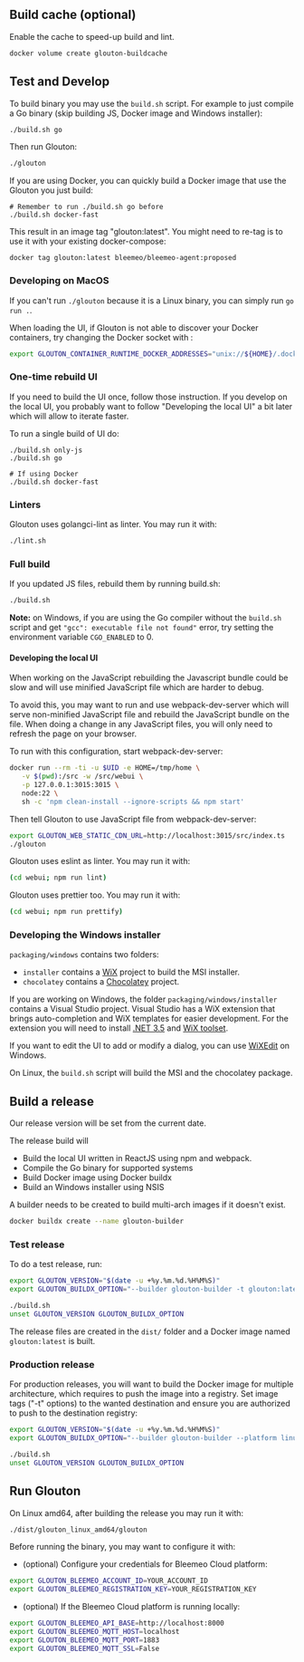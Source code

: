 ## Build cache (optional)

Enable the cache to speed-up build and lint.

```sh
docker volume create glouton-buildcache
```

## Test and Develop

To build binary you may use the `build.sh` script. For example to just
compile a Go binary (skip building JS, Docker image and Windows installer):

```sh
./build.sh go
```

Then run Glouton:

```sh
./glouton
```

If you are using Docker, you can quickly build a Docker image that use the Glouton you just build:

```
# Remember to run ./build.sh go before
./build.sh docker-fast
```

This result in an image tag "glouton:latest". You might need to re-tag is to use it with your existing
docker-compose:

```
docker tag glouton:latest bleemeo/bleemeo-agent:proposed
```

### Developing on MacOS

If you can't run `./glouton` because it is a Linux binary, you can simply run `go run .`.

When loading the UI, if Glouton is not able to discover your Docker containers, try changing the Docker socket with :

```sh
export GLOUTON_CONTAINER_RUNTIME_DOCKER_ADDRESSES="unix://${HOME}/.docker/run/docker.sock"
```

### One-time rebuild UI

If you need to build the UI once, follow those instruction. If you develop on the local UI,
you probably want to follow "Developing the local UI" a bit later which will allow to iterate faster.

To run a single build of UI do:

```
./build.sh only-js
./build.sh go

# If using Docker
./build.sh docker-fast
```

### Linters

Glouton uses golangci-lint as linter. You may run it with:

```sh
./lint.sh
```

### Full build

If you updated JS files, rebuild them by running build.sh:

```sh
./build.sh
```

**Note:** on Windows, if you are using the Go compiler without the `build.sh` script and
get `"gcc": executable file not found"` error, try setting the environment variable `CGO_ENABLED` to 0.

#### Developing the local UI

When working on the JavaScript rebuilding the Javascript bundle could be slow
and will use minified JavaScript file which are harder to debug.

To avoid this, you may want to run and use webpack-dev-server which will serve non-minified
JavaScript file and rebuild the JavaScript bundle on the file. When doing a change in
any JavaScript files, you will only need to refresh the page on your browser.

To run with this configuration, start webpack-dev-server:

```sh
docker run --rm -ti -u $UID -e HOME=/tmp/home \
   -v $(pwd):/src -w /src/webui \
   -p 127.0.0.1:3015:3015 \
   node:22 \
   sh -c 'npm clean-install --ignore-scripts && npm start'
```

Then tell Glouton to use JavaScript file from webpack-dev-server:

```sh
export GLOUTON_WEB_STATIC_CDN_URL=http://localhost:3015/src/index.ts
./glouton
```

Glouton uses eslint as linter. You may run it with:

```sh
(cd webui; npm run lint)
```

Glouton uses prettier too. You may run it with:

```sh
(cd webui; npm run prettify)
```

### Developing the Windows installer

`packaging/windows` contains two folders:

- `installer` contains a [WiX](https://wixtoolset.org/) project
  to build the MSI installer.
- `chocolatey` contains a [Chocolatey](https://docs.chocolatey.org/en-us/) project.

If you are working on Windows, the folder `packaging/windows/installer` contains a Visual Studio project.
Visual Studio has a WiX extension that brings auto-completion and WiX templates for easier development.
For the extension you will need to install [.NET 3.5](https://www.microsoft.com/fr-fr/download/details.aspx?id=21)
and [WiX toolset](https://wixtoolset.org/releases/).

If you want to edit the UI to add or modify a dialog, you can use [WiXEdit](https://github.com/WixEdit/WixEdit)
on Windows.

On Linux, the `build.sh` script will build the MSI and the chocolatey package.

## Build a release

Our release version will be set from the current date.

The release build will

* Build the local UI written in ReactJS using npm and webpack.
* Compile the Go binary for supported systems
* Build Docker image using Docker buildx
* Build an Windows installer using NSIS

A builder needs to be created to build multi-arch images if it doesn't exist.

```sh
docker buildx create --name glouton-builder
```

### Test release

To do a test release, run:

```sh
export GLOUTON_VERSION="$(date -u +%y.%m.%d.%H%M%S)"
export GLOUTON_BUILDX_OPTION="--builder glouton-builder -t glouton:latest --load"

./build.sh
unset GLOUTON_VERSION GLOUTON_BUILDX_OPTION
```

The release files are created in the `dist/` folder and a Docker image named `glouton:latest` is built.

### Production release

For production releases, you will want to build the Docker image for multiple architecture, which requires to
push the image into a registry. Set image tags ("-t" options) to the wanted destination and ensure you
are authorized to push to the destination registry:

```sh
export GLOUTON_VERSION="$(date -u +%y.%m.%d.%H%M%S)"
export GLOUTON_BUILDX_OPTION="--builder glouton-builder --platform linux/amd64,linux/arm64/v8,linux/arm/v7 -t glouton:latest -t glouton:${GLOUTON_VERSION} --push"

./build.sh
unset GLOUTON_VERSION GLOUTON_BUILDX_OPTION
```

## Run Glouton

On Linux amd64, after building the release you may run it with:

```sh
./dist/glouton_linux_amd64/glouton
```

Before running the binary, you may want to configure it with:

- (optional) Configure your credentials for Bleemeo Cloud platform:

```sh
export GLOUTON_BLEEMEO_ACCOUNT_ID=YOUR_ACCOUNT_ID
export GLOUTON_BLEEMEO_REGISTRATION_KEY=YOUR_REGISTRATION_KEY
```

- (optional) If the Bleemeo Cloud platform is running locally:

```sh
export GLOUTON_BLEEMEO_API_BASE=http://localhost:8000
export GLOUTON_BLEEMEO_MQTT_HOST=localhost
export GLOUTON_BLEEMEO_MQTT_PORT=1883
export GLOUTON_BLEEMEO_MQTT_SSL=False
```
